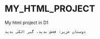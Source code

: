 MY_HTML_PROJECT
===============

My html project in D1

    دوستان عزیز: فحش بدید، گیر الکی ندید
    
    
